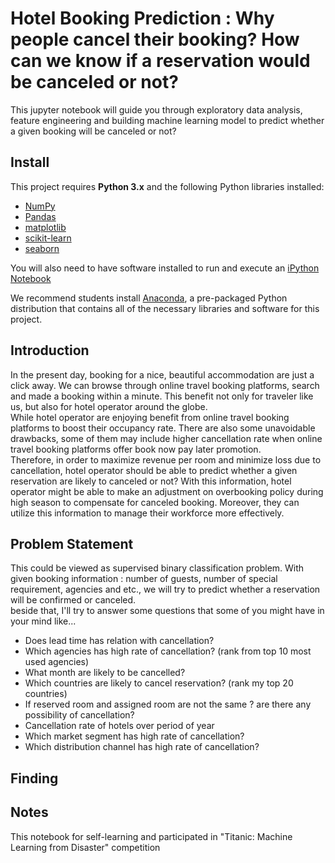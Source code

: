 # Hotel Booking Prediction : Why people cancel their booking? How can we know if a reservation would be canceled or not? 

This jupyter notebook will guide you through exploratory data analysis, feature engineering and building machine learning model to predict whether a given booking will be canceled or not?

## Install
This project requires **Python 3.x** and the following Python libraries installed:

- [NumPy](http://www.numpy.org/)
- [Pandas](http://pandas.pydata.org)
- [matplotlib](http://matplotlib.org/)
- [scikit-learn](http://scikit-learn.org/stable/)
- [seaborn](https://seaborn.pydata.org/)

You will also need to have software installed to run and execute an [iPython Notebook](http://ipython.org/notebook.html)

We recommend students install [Anaconda](https://www.continuum.io/downloads), a pre-packaged Python distribution that contains all of the necessary libraries and software for this project.

## Introduction
In the present day, booking for a nice, beautiful accommodation are just a click away. 
We can browse through online travel booking platforms, search and made a booking within a minute. 
This benefit not only for traveler like us, but also for hotel operator around the globe. 
<br>
While hotel operator are enjoying benefit from online travel booking platforms to boost their occupancy rate. 
There are also some unavoidable drawbacks, some of them may include higher cancellation rate when online travel booking platforms offer book now pay later promotion.
<br>
Therefore, in order to maximize revenue per room and minimize loss due to cancellation, 
hotel operator should be able to predict whether a given reservation are likely to canceled or not? 
With this information, hotel operator might be able to make an adjustment on overbooking policy during high season to 
compensate for canceled booking. Moreover, they can utilize this information to manage their workforce more effectively.

## Problem Statement

  This could be viewed as supervised binary classification problem. 
  With given booking information : number of guests, number of special requirement, agencies and etc., 
  we will try to predict whether a reservation will be confirmed or canceled.
  <br>
  beside that, I'll try to answer some questions that some of you might have in your mind like...
  
  
* Does lead time has relation with cancellation?
* Which agencies has high rate of cancellation? (rank from top 10 most used agencies)
* What month are likely to be cancelled?
* Which countries are likely to cancel reservation? (rank my top 20 countries)
* If reserved room and assigned room are not the same ? are there any possibility of cancellation?
* Cancellation rate of hotels over period of year
* Which market segment has high rate of cancellation?
* Which distribution channel has high rate of cancellation?

 ## Finding
 



## Notes
This notebook for self-learning and participated in "Titanic: Machine Learning from Disaster" competition
